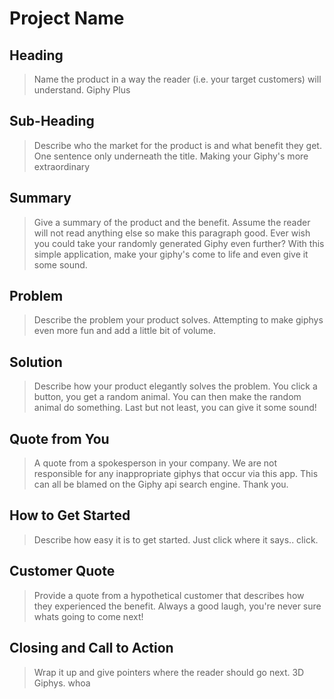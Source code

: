 # Project Name #

<!-- 
> This material was originally posted [here](http://www.quora.com/What-is-Amazons-approach-to-product-development-and-product-management). It is reproduced here for posterities sake.

There is an approach called "working backwards" that is widely used at Amazon. They work backwards from the customer, rather than starting with an idea for a product and trying to bolt customers onto it. While working backwards can be applied to any specific product decision, using this approach is especially important when developing new products or features.

For new initiatives a product manager typically starts by writing an internal press release announcing the finished product. The target audience for the press release is the new/updated product's customers, which can be retail customers or internal users of a tool or technology. Internal press releases are centered around the customer problem, how current solutions (internal or external) fail, and how the new product will blow away existing solutions.

If the benefits listed don't sound very interesting or exciting to customers, then perhaps they're not (and shouldn't be built). Instead, the product manager should keep iterating on the press release until they've come up with benefits that actually sound like benefits. Iterating on a press release is a lot less expensive than iterating on the product itself (and quicker!).

If the press release is more than a page and a half, it is probably too long. Keep it simple. 3-4 sentences for most paragraphs. Cut out the fat. Don't make it into a spec. You can accompany the press release with a FAQ that answers all of the other business or execution questions so the press release can stay focused on what the customer gets. My rule of thumb is that if the press release is hard to write, then the product is probably going to suck. Keep working at it until the outline for each paragraph flows. 

Oh, and I also like to write press-releases in what I call "Oprah-speak" for mainstream consumer products. Imagine you're sitting on Oprah's couch and have just explained the product to her, and then you listen as she explains it to her audience. That's "Oprah-speak", not "Geek-speak".

Once the project moves into development, the press release can be used as a touchstone; a guiding light. The product team can ask themselves, "Are we building what is in the press release?" If they find they're spending time building things that aren't in the press release (overbuilding), they need to ask themselves why. This keeps product development focused on achieving the customer benefits and not building extraneous stuff that takes longer to build, takes resources to maintain, and doesn't provide real customer benefit (at least not enough to warrant inclusion in the press release).
 -->
 
## Heading ##
  > Name the product in a way the reader (i.e. your target customers) will understand.
Giphy Plus

## Sub-Heading ##
  > Describe who the market for the product is and what benefit they get. One sentence only underneath the title.
Making your Giphy's more extraordinary
## Summary ##
  > Give a summary of the product and the benefit. Assume the reader will not read anything else so make this paragraph good.
Ever wish you could take your randomly generated Giphy even further? With this simple application, make your giphy's come to life and even give it some sound. 
## Problem ##
  > Describe the problem your product solves.
Attempting to make giphys even more fun and add a little bit of volume.
## Solution ##
  > Describe how your product elegantly solves the problem.
  You click a button, you get a random animal. You can then make the random animal do something. Last but not least, you can give it some sound!
## Quote from You ##
  > A quote from a spokesperson in your company.
  We are not responsible for any inappropriate giphys that occur via this app. This can all be blamed on the Giphy api search engine. Thank you.
## How to Get Started ##
  > Describe how easy it is to get started.
  Just click where it says.. click.
## Customer Quote ##
  > Provide a quote from a hypothetical customer that describes how they experienced the benefit.
  Always a good laugh, you're never sure whats going to come next!
## Closing and Call to Action ##
  > Wrap it up and give pointers where the reader should go next.
  3D Giphys. whoa